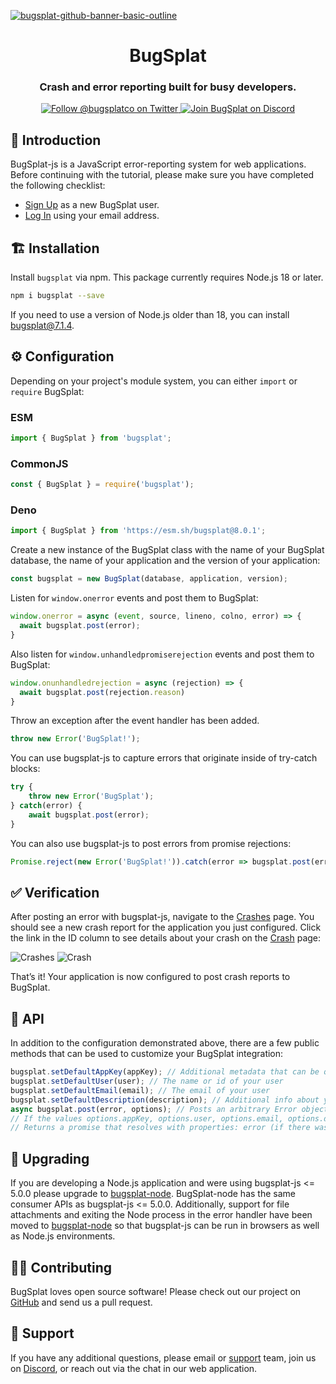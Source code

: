 [![bugsplat-github-banner-basic-outline](https://user-images.githubusercontent.com/20464226/149019306-3186103c-5315-4dad-a499-4fd1df408475.png)](https://bugsplat.com)
<br/>
# <div align="center">BugSplat</div> 
### **<div align="center">Crash and error reporting built for busy developers.</div>**
<div align="center">
    <a href="https://twitter.com/BugSplatCo">
        <img alt="Follow @bugsplatco on Twitter" src="https://img.shields.io/twitter/follow/bugsplatco?label=Follow%20BugSplat&style=social">
    </a>
    <a href="https://discord.gg/K4KjjRV5ve">
        <img alt="Join BugSplat on Discord" src="https://img.shields.io/discord/664965194799251487?label=Join%20Discord&logo=Discord&style=social">
    </a>
</div>

## 👋 Introduction

BugSplat-js is a JavaScript error-reporting system for web applications. Before continuing with the tutorial, please make sure you have completed the following checklist:
* [Sign Up](https://app.bugsplat.com/v2/sign-up) as a new BugSplat user.
* [Log In](https://app.bugsplat.com/auth0/login) using your email address.

## 🏗 Installation

Install `bugsplat` via npm. This package currently requires Node.js 18 or later.

```sh
npm i bugsplat --save
```

If you need to use a version of Node.js older than 18, you can install bugsplat@7.1.4.

## ⚙️ Configuration

Depending on your project's module system, you can either `import` or `require` BugSplat:

### ESM
```ts
import { BugSplat } from 'bugsplat';
```

### CommonJS
```ts
const { BugSplat } = require('bugsplat');
```

### Deno
```ts
import { BugSplat } from 'https://esm.sh/bugsplat@8.0.1';
```

Create a new instance of the BugSplat class with the name of your BugSplat database, the name of your application and the version of your application:
```ts
const bugsplat = new BugSplat(database, application, version);
```

Listen for `window.onerror` events and post them to BugSplat:
```ts
window.onerror = async (event, source, lineno, colno, error) => {
  await bugsplat.post(error);
}
```

Also listen for `window.unhandledpromiserejection` events and post them to BugSplat:
```ts
window.onunhandledrejection = async (rejection) => {
  await bugsplat.post(rejection.reason)
}
```

Throw an exception after the event handler has been added. 
```ts
throw new Error('BugSplat!');
```

You can use bugsplat-js to capture errors that originate inside of try-catch blocks:
```ts
try {
    throw new Error('BugSplat');
} catch(error) {
    await bugsplat.post(error);
}
```

You can also use bugsplat-js to post errors from promise rejections:
```ts
Promise.reject(new Error('BugSplat!')).catch(error => bugsplat.post(error, {}));
```

## ✅ Verification

After posting an error with bugsplat-js, navigate to the [Crashes](https://app.bugsplat.com/v2/crashes?database=Fred&c0=appName&f0=CONTAINS&v0=my-react-crasher) page. You should see a new crash report for the application you just configured. Click the link in the ID column to see details about your crash on the [Crash](https://app.bugsplat.com/v2/crash?database=Fred&id=94338) page:

![Crashes](https://github.com/BugSplat-Git/bugsplat-js/assets/2646053/ae9acf37-5e1e-4436-9513-4543ad9c16d1)
![Crash](https://github.com/BugSplat-Git/bugsplat-js/assets/2646053/8338a4db-891d-4ca6-96f6-c3e8222098ae)

That’s it! Your application is now configured to post crash reports to BugSplat.

## 🧩 API

In addition to the configuration demonstrated above, there are a few public methods that can be used to customize your BugSplat integration:
```ts
bugsplat.setDefaultAppKey(appKey); // Additional metadata that can be queried via BugSplat's web application
bugsplat.setDefaultUser(user); // The name or id of your user
bugsplat.setDefaultEmail(email); // The email of your user
bugsplat.setDefaultDescription(description); // Additional info about your crash that gets reset after every post
async bugsplat.post(error, options); // Posts an arbitrary Error object to BugSplat
// If the values options.appKey, options.user, options.email, options.description are set the corresponding default values will be overwritten
// Returns a promise that resolves with properties: error (if there was an error posting to BugSplat), response (the response from the BugSplat crash post API), and original (the error passed by bugsplat.post)
```

## 📢 Upgrading

If you are developing a Node.js application and were using bugsplat-js <= 5.0.0 please upgrade to [bugsplat-node](https://www.npmjs.com/package/bugsplat-node). BugSplat-node has the same consumer APIs as bugsplat-js <= 5.0.0. Additionally, support for file attachments and exiting the Node process in the error handler have been moved to [bugsplat-node](https://www.npmjs.com/package/bugsplat-node) so that bugsplat-js can be run in browsers as well as Node.js environments.

## 🧑‍💻 Contributing

BugSplat loves open source software! Please check out our project on [GitHub](https://github.com/BugSplat-Git/bugsplat-js) and send us a pull request.

## 👷 Support

If you have any additional questions, please email or [support](mailto:support@bugsplat.com) team, join us on [Discord](https://discord.gg/K4KjjRV5ve), or reach out via the chat in our web application.

